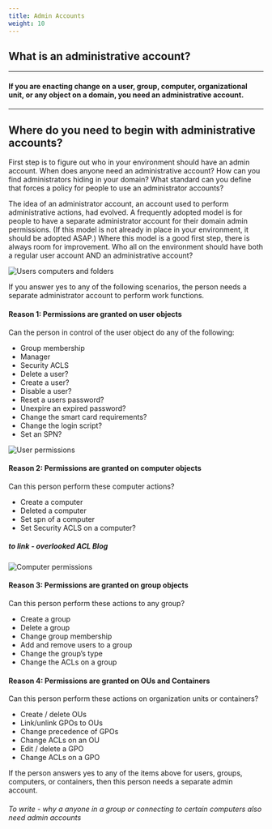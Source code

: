 ```yaml
---
title: Admin Accounts
weight: 10
---
```

## What is an administrative account?
---
#### If you are enacting change on a user, group, computer, organizational unit, or any object on a domain, you need an administrative account.
---

## Where do you need to begin with administrative accounts? 

First step is to figure out who in your environment should have an admin account.  When does anyone need an administrative account? How can you find administrators hiding in your domain?  What standard can you define that forces a policy for people to use an administrator accounts?  

The idea of an administrator account, an account used to perform administrative actions, had evolved. A frequently adopted model is for people to have a separate administrator account for their domain admin permissions. (If this model is not already in place in your environment, it should be adopted ASAP.) Where this model is a good first step, there is always room for improvement.  Who all on the environment should have both a regular user account AND an administrative account?

![Users computers and folders](</en/redforest/phase1/images/UserComputerFolder.png?classes=shadow&width=500px>)

If you answer yes to any of the following scenarios, the person needs a separate administrator account to perform work functions.

#### Reason 1: Permissions are granted on user objects
Can the person in control of the user object do any of the following:

* Group membership
* Manager
* Security ACLS
* Delete a user?
* Create a user?
* Disable a user?
* Reset a users password?
* Unexpire an expired password?
* Change the smart card requirements?
* Change the login script?
* Set an SPN?

![User permissions](</en/redforest/phase1/images/User Permissions.jpg?classes=shadow>)

#### Reason 2: Permissions are granted on computer objects
Can this person perform these computer actions?

* Create a computer
* Deleted a computer
* Set spn of a computer
* Set Security ACLS on a computer?

##### to link - overlooked ACL Blog

![Computer permissions](</en/redforest/phase1/images/Computer Permissions.jpg?classes=shadow>)

#### Reason 3: Permissions are granted on group objects
Can this person perform these actions to any group?

* Create a group
* Delete a group
* Change group membership
* Add and remove users to a group
* Change the group’s type
* Change the ACLs on a group

#### Reason 4: Permissions are granted on OUs and Containers
Can this person perform these actions on organization units or containers?

* Create / delete OUs
* Link/unlink GPOs to OUs
* Change precedence of GPOs
* Change ACLs on an OU
* Edit / delete a GPO
* Change ACLs on a GPO

If the person answers yes to any of the items above for users, groups, computers, or containers, then this person needs a separate admin account.


###### To write - why a anyone in a group or connecting to certain computers also need admin accounts